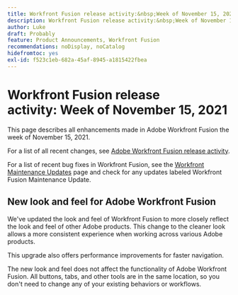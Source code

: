 ```yaml
---
title: Workfront Fusion release activity:&nbsp;Week of November 15, 2021
description: Workfront Fusion release activity:&nbsp;Week of November 15, 2021
author: Luke
draft: Probably
feature: Product Announcements, Workfront Fusion
recommendations: noDisplay, noCatalog
hidefromtoc: yes
exl-id: f523c1eb-682a-45af-8945-a1815422fbea
---
```

# Workfront Fusion release activity:&nbsp;Week of November 15, 2021

This page describes all enhancements made in Adobe Workfront Fusion the week of November 15, 2021.

For a list of all recent changes, see [Adobe Workfront Fusion release activity](/help/workfront-fusion/fusion-product-releases/fusion-release-activity.md).

For a list of recent bug fixes in Workfront Fusion, see the [Workfront Maintenance Updates](https://experienceleague.adobe.com/docs/workfront-known-issues/releases/current-updates.html) page and check for any updates labeled Workfront Fusion Maintenance Update.

## New look and feel for Adobe Workfront Fusion

We've updated the look and feel of Workfront Fusion to more closely reflect the look and feel of other Adobe products. This change to the cleaner look allows a more consistent experience when working across various Adobe products.

This upgrade also offers performance improvements for faster navigation.

The new look and feel does not affect the functionality of Adobe Workfront Fusion. All buttons, tabs, and other tools are in the same location, so you don't need to change any of your existing behaviors or workflows.

